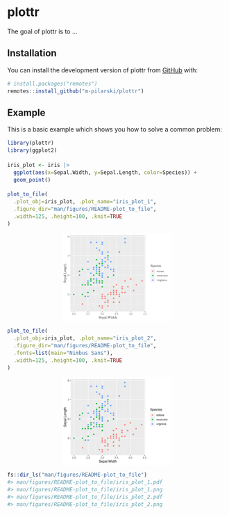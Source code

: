 
<!-- README.md is generated from README.Rmd. Please edit that file -->

# plottr

<!-- badges: start -->
<!-- badges: end -->

The goal of plottr is to …

## Installation

You can install the development version of plottr from
[GitHub](https://github.com/) with:

``` r
# install.packages("remotes")
remotes::install_github("m-pilarski/plottr")
```

## Example

This is a basic example which shows you how to solve a common problem:

``` r
library(plottr)
library(ggplot2)

iris_plot <- iris |> 
  ggplot(aes(x=Sepal.Width, y=Sepal.Length, color=Species)) + 
  geom_point()

plot_to_file(
  .plot_obj=iris_plot, .plot_name="iris_plot_1", 
  .figure_dir="man/figures/README-plot_to_file", 
  .width=125, .height=100, .knit=TRUE
)
```

<img src="man/figures/README-plot_to_file/iris_plot_1.png" width="50%" style="display: block; margin: auto;" />

``` r
plot_to_file(
  .plot_obj=iris_plot, .plot_name="iris_plot_2", 
  .figure_dir="man/figures/README-plot_to_file", 
  .fonts=list(main="Nimbus Sans"),
  .width=125, .height=100, .knit=TRUE
)
```

<img src="man/figures/README-plot_to_file/iris_plot_2.png" width="50%" style="display: block; margin: auto;" />

``` r
fs::dir_ls("man/figures/README-plot_to_file")
#> man/figures/README-plot_to_file/iris_plot_1.pdf
#> man/figures/README-plot_to_file/iris_plot_1.png
#> man/figures/README-plot_to_file/iris_plot_2.pdf
#> man/figures/README-plot_to_file/iris_plot_2.png
```

